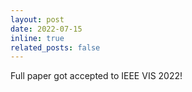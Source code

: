 ```yaml
---
layout: post
date: 2022-07-15
inline: true
related_posts: false
---
```


Full paper got accepted to IEEE VIS 2022!
